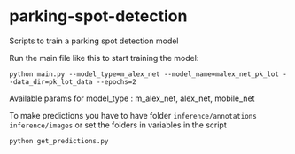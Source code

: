 # parking-spot-detection
Scripts to train a parking spot detection model

Run the main file like this to start training the model:
```
python main.py --model_type=m_alex_net --model_name=malex_net_pk_lot --data_dir=pk_lot_data --epochs=2 
```
Available params for model_type : m_alex_net, alex_net, mobile_net

To make predictions you have to have folder ```inference/annotations``` ```inference/images``` or set the folders in variables in the script
```
python get_predictions.py 
```
